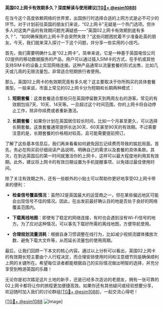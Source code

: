 **英国02上网卡有效期多久？深度解读与使用建议[[TG💪+ @esim1088](https://t.me/s/esim1088)]**

在当今这个高度依赖网络的世界里，出国旅行时选择合适的上网方式是必不可少的环节。对于计划前往英国的朋友们来说，“02上网卡”无疑是一个热门选项。但许多人对这类产品的有效期问题充满疑惑——“英国02上网卡有效期到底有多久？”、“如何确保我的上网卡不会突然失效？”这些问题困扰着不少准备赴英的朋友。今天，我们就来深入探讨一下这个问题，并分享一些实用的小技巧。

首先，我们需要明确什么是“02上网卡”。简单来说，它是一种基于英国电信公司02提供的移动数据服务的产品，用户可以通过插入SIM卡的方式，在手机或其他支持SIM卡的设备上实现网络连接。这种产品通常以流量套餐的形式出售，比如几天或几周的无限流量包，非常适合短期旅行者使用。

那么，英国02上网卡的有效期究竟有多久呢？这主要取决于你所购买的具体套餐类型。一般来说，市面上常见的02上网卡分为短期和长期两种模式：

1. **短期套餐**：这类套餐适合那些只在英国停留数天到两周左右的游客。常见的有效期包括7天、10天、14天等。一旦超过这个时间范围，你的上网卡将自动停止工作，除非你续费或者重新激活。

2. **长期套餐**：如果你计划在英国居住较长时间，比如一个月甚至更久，可以选择长期套餐。这类套餐通常提供长达30天、60天甚至90天的有效期。不过需要注意的是，长期套餐的价格相对较高，且可能需要提前预订。

了解了这些基本信息后，我们再来看看如何避免因忘记续费而导致的尴尬局面。首先，务必在购买前仔细阅读产品说明，明确自己的需求以及套餐的具体条款。其次，在到达英国后的第一时间就激活你的上网卡，这样可以最大程度地利用其有效期。此外，建议将上网卡的有效日期设置为手机提醒事项，以免错过最佳使用时间。

除了关注有效期之外，还有一些额外的小贴士可以帮助你更好地享受02上网卡带来的便利：

- **检查信号覆盖情况**：虽然02是英国最大的运营商之一，但在某些偏远地区可能会出现信号不佳的情况。因此，在出发前最好确认目的地是否处于良好的网络覆盖范围内。
  
- **下载离线地图**：即使有了稳定的网络连接，有时也会遇到没有Wi-Fi信号的地方。为了应对这种情况，可以事先下载好所需的离线地图，方便导航使用。

- **合理规划流量消耗**：根据自身习惯调整在线行为，比如减少视频流媒体播放次数、避免下载大文件等，从而延长流量包的使用周期。

最后，让我们回顾一下本文的核心内容。通过以上分析可以看出，英国02上网卡的有效期长短主要由个人行程决定，而合理安排使用时间和注意细节则是确保顺利上网的关键所在。希望每位读者都能根据自己的实际情况做出明智的选择，并充分享受到畅游英国的乐趣！

无论你是初次踏足这片土地的新手，还是已经多次造访的老朋友，拥有一张可靠的02上网卡都将让你的旅程更加便捷高效。如果你还有其他疑问或经验想要分享，欢迎随时加入我们的讨论群组[[TG💪+ @esim1088](https://t.me/s/esim1088)]，一起交流心得吧！

[[TG💪+ @esim1088](https://t.me/s/esim1088) ![Image](https://i.postimg.cc/4NQfJmqS/Snipaste-2025-05-13-00-14-12.png)]